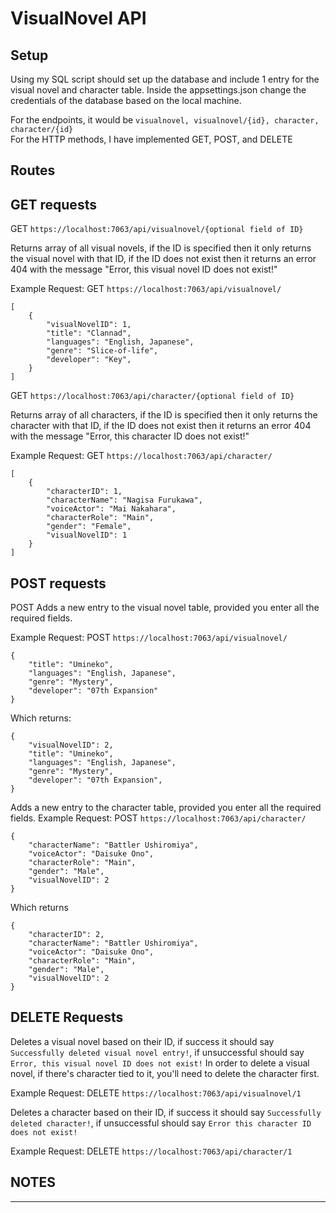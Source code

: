 # VisualNovel API

## Setup

Using my SQL script should set up the database and include 1 entry for the visual novel and character table. Inside the appsettings.json change the credentials of the database based on the local machine. 

For the endpoints, it would be `visualnovel, visualnovel/{id}, character, character/{id}` <br>
For the HTTP methods, I have implemented GET, POST, and DELETE

## Routes

## GET requests

GET `https://localhost:7063/api/visualnovel/{optional field of ID}`

Returns array of all visual novels, if the ID is specified then it only returns the visual novel with that ID, if the ID does not exist then it returns an error 404 with the message "Error, this visual novel ID does not exist!"

Example Request: 
GET `https://localhost:7063/api/visualnovel/`
```
[
    {
        "visualNovelID": 1,
        "title": "Clannad",
        "languages": "English, Japanese",
        "genre": "Slice-of-life",
        "developer": "Key",
    }
]
```

GET `https://localhost:7063/api/character/{optional field of ID}`

Returns array of all characters, if the ID is specified then it only returns the character with that ID, if the ID does not exist then it returns an error 404 with the message "Error, this character ID does not exist!"

Example Request: 
GET `https://localhost:7063/api/character/`

```
[
    {
        "characterID": 1,
        "characterName": "Nagisa Furukawa",
        "voiceActor": "Mai Nakahara",
        "characterRole": "Main",
        "gender": "Female",
        "visualNovelID": 1
    }
]
```

## POST requests
POST 
Adds a new entry to the visual novel table, provided you enter all the required fields. 

Example Request:
POST `https://localhost:7063/api/visualnovel/`

```
{
    "title": "Umineko",
    "languages": "English, Japanese",
    "genre": "Mystery",
    "developer": "07th Expansion" 
}
```
Which returns:
```
{
    "visualNovelID": 2,
    "title": "Umineko",
    "languages": "English, Japanese",
    "genre": "Mystery",
    "developer": "07th Expansion",
}
```

Adds a new entry to the character table, provided you enter all the required fields. 
Example Request:
POST `https://localhost:7063/api/character/`
```
{
    "characterName": "Battler Ushiromiya",
    "voiceActor": "Daisuke Ono",
    "characterRole": "Main",
    "gender": "Male",
    "visualNovelID": 2
}
```
Which returns
```
{
    "characterID": 2,
    "characterName": "Battler Ushiromiya",
    "voiceActor": "Daisuke Ono",
    "characterRole": "Main",
    "gender": "Male",
    "visualNovelID": 2
}
```
## DELETE Requests

Deletes a visual novel based on their ID, if success it should say `Successfully deleted visual novel entry!`, if unsuccessful should say `Error, this visual novel ID does not exist!`
In order to delete a visual novel, if there's character tied to it, you'll need to delete the character first. 

Example Request:
DELETE `https://localhost:7063/api/visualnovel/1`

Deletes a character based on their ID, if success it should say `Successfully deleted character!`, if unsuccessful should say `Error this character ID does not exist!`

Example Request:
DELETE `https://localhost:7063/api/character/1`

## NOTES
---
